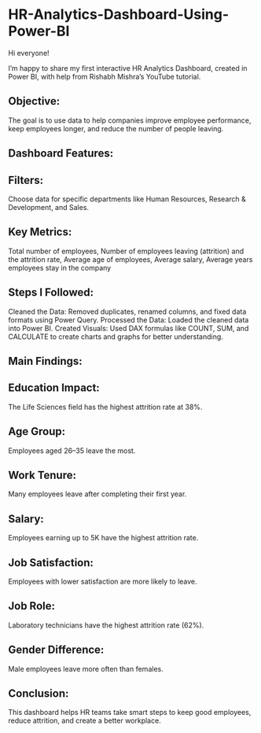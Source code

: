 # HR-Analytics-Dashboard-Using-Power-BI

Hi everyone!

I’m happy to share my first interactive HR Analytics Dashboard, created in Power BI, with help from Rishabh Mishra’s YouTube tutorial.

Objective:
--------------
The goal is to use data to help companies improve employee performance, keep employees longer, and reduce the number of people leaving.

Dashboard Features:
--------------------
Filters:
---------
Choose data for specific departments like Human Resources, Research & Development, and Sales.

Key Metrics:
----------------
Total number of employees,
Number of employees leaving (attrition) and the attrition rate,
Average age of employees,
Average salary,
Average years employees stay in the company

Steps I Followed:
---------------------
Cleaned the Data: Removed duplicates, renamed columns, and fixed data formats using Power Query.
Processed the Data: Loaded the cleaned data into Power BI.
Created Visuals: Used DAX formulas like COUNT, SUM, and CALCULATE to create charts and graphs for better understanding.

Main Findings:
----------------
Education Impact:
-------------------
The Life Sciences field has the highest attrition rate at 38%.

Age Group:
------------
Employees aged 26–35 leave the most.

Work Tenure:
--------------
Many employees leave after completing their first year.

Salary:
---------
Employees earning up to 5K have the highest attrition rate.

Job Satisfaction:
------------------
Employees with lower satisfaction are more likely to leave.

Job Role:
-------------
Laboratory technicians have the highest attrition rate (62%).

Gender Difference:
--------------------
Male employees leave more often than females.

Conclusion:
---------------
This dashboard helps HR teams take smart steps to keep good employees, reduce attrition, and create a better workplace.
